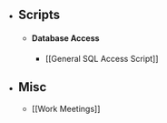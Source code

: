 - ## Scripts
	- #### Database Access
		- [[General SQL Access Script]]
- ## Misc
	- [[Work Meetings]]
